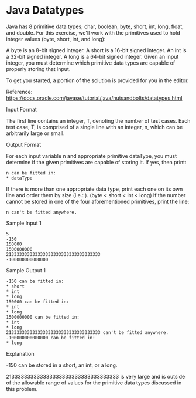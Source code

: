 Java Datatypes
=============


Java has 8 primitive data types; char, boolean, byte, short, int, long, float, and double. For this exercise, we'll work with the primitives used to hold integer values (byte, short, int, and long):

A byte is an 8-bit signed integer.
A short is a 16-bit signed integer.
An int is a 32-bit signed integer.
A long is a 64-bit signed integer.
Given an input integer, you must determine which primitive data types are capable of properly storing that input.

To get you started, a portion of the solution is provided for you in the editor.

Reference: https://docs.oracle.com/javase/tutorial/java/nutsandbolts/datatypes.html

Input Format

The first line contains an integer, T, denoting the number of test cases. 
Each test case, T, is comprised of a single line with an integer, n, which can be arbitrarily large or small.

Output Format

For each input variable n and appropriate primitive dataType, you must determine if the given primitives are capable of storing it. If yes, then print:
```
n can be fitted in:
* dataType
```
If there is more than one appropriate data type, print each one on its own line and order them by size (i.e.: ).
(byte < short < int < long)
If the number cannot be stored in one of the four aforementioned primitives, print the line:
```
n can't be fitted anywhere.
```
Sample Input 1
```
5
-150
150000
1500000000
213333333333333333333333333333333333
-100000000000000

```
Sample Output 1
```
-150 can be fitted in:
* short
* int
* long
150000 can be fitted in:
* int
* long
1500000000 can be fitted in:
* int
* long
213333333333333333333333333333333333 can't be fitted anywhere.
-100000000000000 can be fitted in:
* long
```

Explanation

-150 can be stored in a short, an int, or a long.

213333333333333333333333333333333333 is very large and is outside of the allowable range of values for the primitive data types discussed in this problem.

